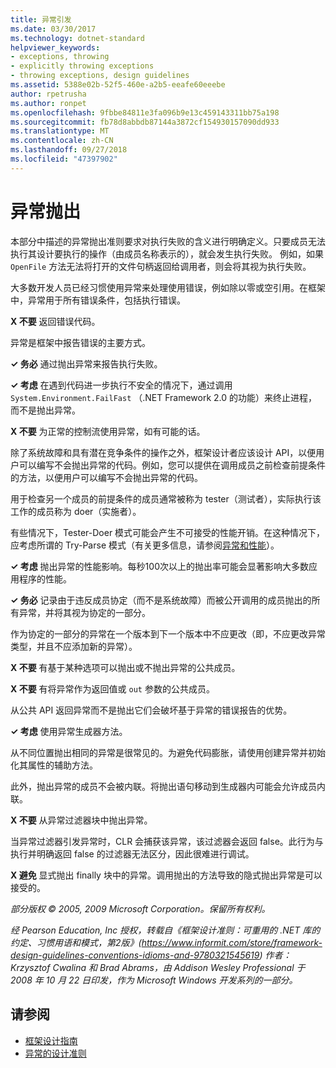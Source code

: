 ```yaml
---
title: 异常引发
ms.date: 03/30/2017
ms.technology: dotnet-standard
helpviewer_keywords:
- exceptions, throwing
- explicitly throwing exceptions
- throwing exceptions, design guidelines
ms.assetid: 5388e02b-52f5-460e-a2b5-eeafe60eeebe
author: rpetrusha
ms.author: ronpet
ms.openlocfilehash: 9fbbe84811e3fa096b9e13c459143311bb75a198
ms.sourcegitcommit: fb78d8abbdb87144a3872cf154930157090dd933
ms.translationtype: MT
ms.contentlocale: zh-CN
ms.lasthandoff: 09/27/2018
ms.locfileid: "47397902"
---
```

# <a name="exception-throwing"></a>异常抛出
本部分中描述的异常抛出准则要求对执行失败的含义进行明确定义。只要成员无法执行其设计要执行的操作（由成员名称表示的），就会发生执行失败。 例如，如果 `OpenFile` 方法无法将打开的文件句柄返回给调用者，则会将其视为执行失败。

大多数开发人员已经习惯使用异常来处理使用错误，例如除以零或空引用。在框架中，异常用于所有错误条件，包括执行错误。
  
**X 不要** 返回错误代码。  
  
异常是框架中报告错误的主要方式。
  
**✓ 务必** 通过抛出异常来报告执行失败。  
  
**✓ 考虑** 在遇到代码进一步执行不安全的情况下，通过调用 `System.Environment.FailFast` （.NET Framework 2.0 的功能）来终止进程，而不是抛出异常。
  
**X 不要** 为正常的控制流使用异常，如有可能的话。

除了系统故障和具有潜在竞争条件的操作之外，框架设计者应该设计 API，以便用户可以编写不会抛出异常的代码。例如，您可以提供在调用成员之前检查前提条件的方法，以便用户可以编写不会抛出异常的代码。

用于检查另一个成员的前提条件的成员通常被称为 tester（测试者），实际执行该工作的成员称为 doer（实施者）。  

有些情况下，Tester-Doer 模式可能会产生不可接受的性能开销。在这种情况下，应考虑所谓的 Try-Parse 模式（有关更多信息，请参阅[异常和性能](../../../docs/standard/design-guidelines/exceptions-and-performance.md)）。

**✓ 考虑** 抛出异常的性能影响。每秒100次以上的抛出率可能会显著影响大多数应用程序的性能。
  
**✓ 务必** 记录由于违反成员协定（而不是系统故障）而被公开调用的成员抛出的所有异常，并将其视为协定的一部分。
  
作为协定的一部分的异常在一个版本到下一个版本中不应更改（即，不应更改异常类型，并且不应添加新的异常）。

**X 不要** 有基于某种选项可以抛出或不抛出异常的公共成员。
  
**X 不要** 有将异常作为返回值或 `out` 参数的公共成员。
  
从公共 API 返回异常而不是抛出它们会破坏基于异常的错误报告的优势。
  
**✓ 考虑** 使用异常生成器方法。

从不同位置抛出相同的异常是很常见的。为避免代码膨胀，请使用创建异常并初始化其属性的辅助方法。

此外，抛出异常的成员不会被内联。将抛出语句移动到生成器内可能会允许成员内联。
  
**X 不要** 从异常过滤器块中抛出异常。

当异常过滤器引发异常时，CLR 会捕获该异常，该过滤器会返回 false。此行为与执行并明确返回 false 的过滤器无法区分，因此很难进行调试。
  
**X 避免** 显式抛出 finally 块中的异常。调用抛出的方法导致的隐式抛出异常是可以接受的。
  
*部分版权 © 2005, 2009 Microsoft Corporation。保留所有权利。*
  
*经 Pearson Education, Inc 授权，转载自《框架设计准则：可重用的 .NET 库的约定、习惯用语和模式，第2版》(https://www.informit.com/store/framework-design-guidelines-conventions-idioms-and-9780321545619) 作者：Krzysztof Cwalina 和 Brad Abrams，由 Addison Wesley Professional 于 2008 年 10 月 22 日印发，作为 Microsoft Windows 开发系列的一部分。*
  
## <a name="see-also"></a>请参阅

- [框架设计指南](../../../docs/standard/design-guidelines/index.md)  
- [异常的设计准则](../../../docs/standard/design-guidelines/exceptions.md)
